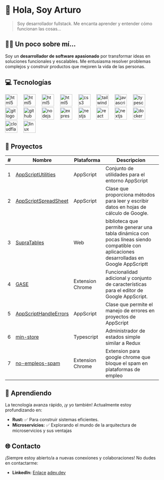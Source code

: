 # 👋 Hola, Soy Arturo
> Soy desarrollador fullstack. Me encanta aprender y entender cómo funcionan las cosas...

## 🧑‍💼 Un poco sobre mí...
Soy un **desarrollador de software apasionado** por transformar ideas en soluciones funcionales y escalables. Me entusiasma resolver problemas complejos y construir productos que mejoren la vida de las personas.


## 💻 Tecnologías

<div align="left">
  <img src="https://skillicons.dev/icons?i=flutter" height="40" alt="html5 logo"  />
  <img width="12" />
   <img src="https://skillicons.dev/icons?i=html" height="40" alt="html5 logo"  />
  <img width="12" />
  <img src="https://skillicons.dev/icons?i=webpack" height="40" alt="html5 logo"  />
  <img width="12" />
  <img src="https://skillicons.dev/icons?i=python" height="40" alt="html5 logo"  />
  <img width="12" />
  <img src="https://skillicons.dev/icons?i=css" height="40" alt="css3 logo"  />
  <img width="12" />
  <img src="https://skillicons.dev/icons?i=tailwind" height="40" alt="tailwindcss logo"  />
  <img width="12" />
  <img src="https://skillicons.dev/icons?i=js" height="40" alt="javascript logo"  />
  <img width="12" />
  <img src="https://skillicons.dev/icons?i=ts" height="40" alt="typescript logo"  />
  <img width="12" />
  <img src="https://skillicons.dev/icons?i=git" height="40" alt="git logo"  />
  <img width="12" />
  <img src="https://skillicons.dev/icons?i=github" height="40" alt="github logo"  />
  <img width="12" />
  <img src="https://skillicons.dev/icons?i=nodejs" height="40" alt="nodejs logo"  />
  <img width="12" />
  <img src="https://skillicons.dev/icons?i=postgres" height="40" alt="express logo"  />
  <img width="12" />
  <img src="https://skillicons.dev/icons?i=mongodb" height="40" alt="nestjs logo"  />
  <img width="12" />
  <img src="https://skillicons.dev/icons?i=vuejs" height="40" alt="react logo"  />
  <img width="12" />
  <img src="https://skillicons.dev/icons?i=cloudflare" height="40" alt="nextjs logo"  />
  <img width="12" />
  <img src="https://skillicons.dev/icons?i=docker" height="40" alt="docker logo"  />
  <img width="12" />
  <img src="https://skillicons.dev/icons?i=cloudflare" height="40" alt="cloudflare logo"  />
  <img width="12" />
  <img src="https://skillicons.dev/icons?i=linux" height="40" alt="linux logo"  />
  <img width="12" />
</div>

## 🤖 Proyectos

| # | Nombre | Plataforma | Descripcion
-- | -- | -- | -- |
| 1 | [AppScriptUtilities](https://github.com/zesertebe/AppScriptUtilities) | AppScript | Conjunto de utilidades para el entorno AppScript
| 2 | [AppScriptSpreadSheet](https://github.com/zesertebe/AppScriptSpreadSheet) | AppScript | Clase que proporciona métodos para leer y escribir datos en hojas de cálculo de Google.
| 3 | [SupraTables](https://github.com/zesertebe/SupraTables) | Web |  biblioteca que permite generar una tabla dinámica con pocas líneas siendo compatible con aplicaciones desarrolladas en Google AppScriptt 
| 4 | [GASE](https://chromewebstore.google.com/detail/app-script-editor-pro/lefcemnilieamgifcegilmkaclmhakfc?pli=1) | Extension Chrome | Funcionalidad adicional y conjunto de características para el editor de Google AppScript. 
| 5 | [AppScriptHandleErrors](https://github.com/zesertebe/AppScriptHandleErrors) | AppScript | Clase que permite el manejo de errores en proyectos de AppScript
| 6 | [min-store](https://github.com/zesertebe/min-store) | Typescript | Administrador de estados simple similar a Redux
| 7 | [no-empleos-spam](https://chromewebstore.google.com/detail/no-empleos-spam/mmahjmbhpmjebhndpogompbfgdghaine) | Extension Chrome | Extension para google chrome que bloque el spam en plataformas de empleo

## 📖 Aprendiendo
La tecnología avanza rápido, ¡y yo también! Actualmente estoy profundizando en:

* **Rust:** ✅ Para construir sistemas eficientes.
* **Microservicios:** ✅ Explorando el mundo de la arquitectura de microservicios y sus ventajas


## 🌐 Contacto
¡Siempre estoy abierto/a a nuevas conexiones y colaboraciones! No dudes en contactarme:

* **LinkedIn:** [Enlace](https://www.linkedin.com/in/zesertebe/)
<a href="https://adev.dev" target="_blank">adev.dev</a>
